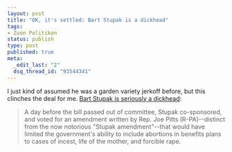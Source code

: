 ```yaml
--- 
layout: post
title: "OK, it's settled: Bart Stupak is a dickhead"
tags: 
- Zoon Politikon
status: publish
type: post
published: true
meta: 
  _edit_last: "2"
  dsq_thread_id: "93544341"
---
```

I just kind of assumed he was a garden variety jerkoff before, but this clinches the deal for me. <a href="http://tpmdc.talkingpointsmemo.com/2009/11/stupak-sought-to-limit-abortions-to-cases-of-forcible-rape-in-health-care-reform.php">Bart Stupak is seriously a dickhead</a>:

<blockquote>A day before the bill passed out of committee, Stupak co-sponsored, and voted for an amendment written by Rep. Joe Pitts (R-PA)--distinct from the now notorious "Stupak amendment"--that would have limited the government's ability to include abortions in benefits plans to cases of incest, life of the mother, and forcible rape.</blockquote>
